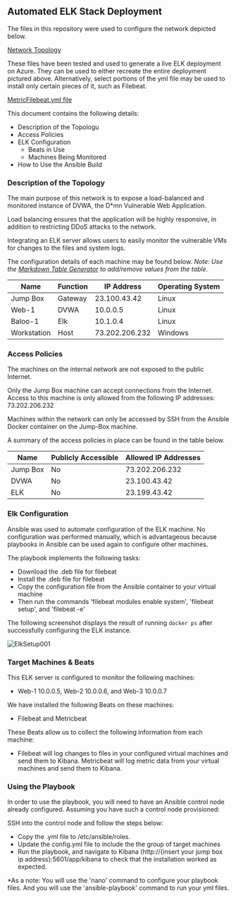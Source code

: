 ## Automated ELK Stack Deployment

The files in this repository were used to configure the network depicted below.

[Network Topology](FrancisM93/CybersecurityProjects/Images/FAMReddNetworkTopology.png)

These files have been tested and used to generate a live ELK deployment on Azure. They can be used to either recreate the entire deployment pictured above. Alternatively, select portions of the yml file may be used to install only certain pieces of it, such as Filebeat.

[MetricFilebeat.yml file](FrancisM93/CybersecurityProjects/Resources/MetricFilebeat.yml)

This document contains the following details:
- Description of the Topologu
- Access Policies
- ELK Configuration
  - Beats in Use
  - Machines Being Monitored
- How to Use the Ansible Build


### Description of the Topology

The main purpose of this network is to expose a load-balanced and monitored instance of DVWA, the D*mn Vulnerable Web Application.

Load balancing ensures that the application will be highly responsive, in addition to restricting DDoS attacks to the network.

Integrating an ELK server allows users to easily monitor the vulnerable VMs for changes to the files and system logs.

The configuration details of each machine may be found below.
_Note: Use the [Markdown Table Generator](http://www.tablesgenerator.com/markdown_tables) to add/remove values from the table_.

| Name      | Function | IP Address   | Operating System |
|-----------|----------|--------------|------------------|
| Jump Box  | Gateway  |23.100.43.42  | Linux            |
| Web-1     | DVWA     |10.0.0.5      | Linux            |
| Baloo-1   | Elk      |10.1.0.4      | Linux            |
|Workstation| Host     |73.202.206.232| Windows          |

### Access Policies

The machines on the internal network are not exposed to the public Internet. 

Only the Jump Box machine can accept connections from the Internet. Access to this machine is only allowed from the following IP addresses:
73.202.206.232

Machines within the network can only be accessed by SSH from the Ansible Docker container on the Jump-Box machine.

A summary of the access policies in place can be found in the table below.

| Name     | Publicly Accessible | Allowed IP Addresses |
|----------|---------------------|----------------------|
| Jump Box | No                  | 73.202.206.232       |
| DVWA     | No                  | 23.100.43.42         |
| ELK      | No                  | 23.199.43.42         |

### Elk Configuration

Ansible was used to automate configuration of the ELK machine. No configuration was performed manually, which is advantageous because playbooks
in Ansible can be used again to configure other machines.

The playbook implements the following tasks:
- Download the .deb file for filebeat
- Install the .deb file for filebeat
- Copy the configuration file from the Ansible container to your virtual machine
- Then run the commands 'filebeat modules enable system', 'filebeat setup', and 'filebeat -e'

The following screenshot displays the result of running `docker ps` after successfully configuring the ELK instance.

![ElkSetup001](FrancisM93/CybersecurityProjects/Images/ElkSetup002.png)

### Target Machines & Beats
This ELK server is configured to monitor the following machines:
- Web-1 10.0.0.5, Web-2 10.0.0.6, and Web-3 10.0.0.7

We have installed the following Beats on these machines:
- Filebeat and Metricbeat

These Beats allow us to collect the following information from each machine:
- Filebeat will log changes to files in your configured virtual machines and send them to Kibana.
Metricbeat will log metric data from your virtual machines and send them to Kibana.

### Using the Playbook
In order to use the playbook, you will need to have an Ansible control node already configured. Assuming you have such a control node provisioned: 

SSH into the control node and follow the steps below:
- Copy the .yml file to /etc/ansible/roles.
- Update the config.yml file to include the the group of target machines 
- Run the playbook, and navigate to Kibana (http://{insert your jump box ip address}:5601/app/kibana to check that the installation worked as expected.

*As a note: You will use the 'nano' command to configure your playbook files. And you will use the 'ansible-playbook' command to run your yml files.
